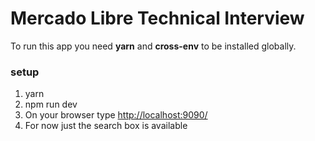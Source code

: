 # Mercado Libre Technical Interview

To run this app you need **yarn** and **cross-env** to be installed globally.

### setup
1. yarn
2. npm run dev
3. On your browser type [http://localhost:9090/][bfcaf49d]
4. For now just the search box is available

  [bfcaf49d]: http://localhost:9090/ "Local server"
